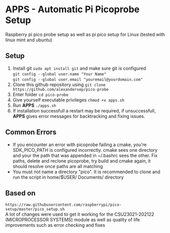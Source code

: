 # APPS - Automatic Pi Picoprobe Setup
Raspberry pi pico probe setup as well as pi pico setup for Linux (tested with linux mint and ubuntu)

## Setup 
1. Install git ``sudo apt install git`` and make sure git is configured   
   ``git config --global user.name "Your Name"``  
   ``git config --global user.email "youremail@yourdomain.com"``
2. Clone this github repository using 
  ``git clone https://github.com/alexandersep/pico-probe``
3. Enter folder ``cd pico-probe``
4. Give yourself executable privileges ``chmod +x apps.sh``
5. Run **APPS** ``./apps.sh``
6. If installation successfull a restart may be required, if unsuccessfull, **APPS**
   gives error messages for backtracking and fixing issues.

## Common Errors
* If you encounter an error with picoprobe failing a cmake, you're SDK\_PICO\_PATH is
  configured incorrectly. cmake sees one directory and your the path that was appended 
  in ~/.bashrc sees the other. Fix paths, delete and reclone picoprobe, try build and 
  cmake again, it should resolve once paths are all matching
* You must not name a directory "pico". It is recommended to clone and run the script in
  home/$USER/ Documents/ directory 

## Based on
``https://raw.githubusercontent.com/raspberrypi/pico-setup/master/pico_setup.sh``  
A lot of changes were used to get it working for the CSU23021-202122 (MICROPROCESSOR SYSTEMS) module
as well as quality of life improvements such as error checking and fixes
